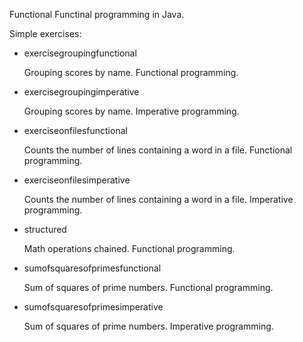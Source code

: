 Functional
Functinal programming in Java.

Simple exercises:
- exercisegroupingfunctional

  Grouping scores by name. Functional programming.


- exercisegroupingimperative

  Grouping scores by name. Imperative programming.


- exerciseonfilesfunctional

  Counts the number of lines containing a word in a file. Functional programming.


- exerciseonfilesimperative

  Counts the number of lines containing a word in a file. Imperative programming.


- structured

  Math operations chained. Functional programming.


- sumofsquaresofprimesfunctional

  Sum of squares of prime numbers. Functional programming.


- sumofsquaresofprimesimperative

  Sum of squares of prime numbers. Imperative programming.
